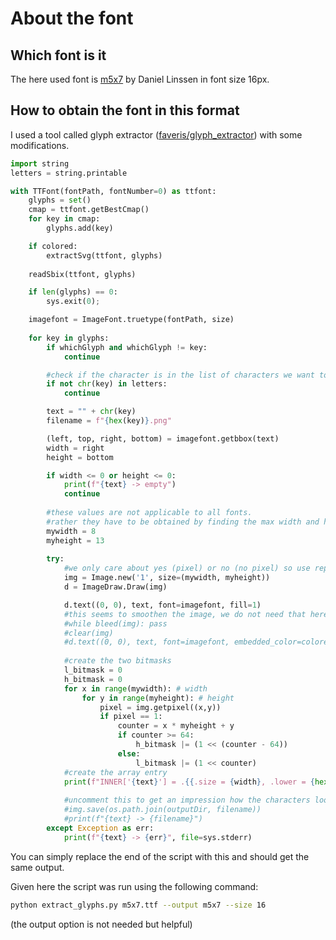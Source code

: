 # About the font

## Which font is it

The here used font is [m5x7](https://managore.itch.io/m5x7) by Daniel Linssen in font size 16px.

## How to obtain the font in this format

I used a tool called glyph extractor ([faveris/glyph_extractor](https://github.com/faveris/glyph_extractor)) with some modifications.

```python
import string
letters = string.printable

with TTFont(fontPath, fontNumber=0) as ttfont:
    glyphs = set()
    cmap = ttfont.getBestCmap()
    for key in cmap:
        glyphs.add(key)

    if colored:
        extractSvg(ttfont, glyphs)
    
    readSbix(ttfont, glyphs)

    if len(glyphs) == 0:
        sys.exit(0);

    imagefont = ImageFont.truetype(fontPath, size)
   
    for key in glyphs:
        if whichGlyph and whichGlyph != key:
            continue

        #check if the character is in the list of characters we want to print
        if not chr(key) in letters:
            continue

        text = "" + chr(key)
        filename = f"{hex(key)}.png"

        (left, top, right, bottom) = imagefont.getbbox(text)
        width = right
        height = bottom

        if width <= 0 or height <= 0:
            print(f"{text} -> empty")
            continue
        
        #these values are not applicable to all fonts.
        #rather they have to be obtained by finding the max width and height (individually)
        mywidth = 8
        myheight = 13
        
        try:
            #we only care about yes (pixel) or no (no pixel) so use representation 1 for simplicity
            img = Image.new('1', size=(mywidth, myheight))
            d = ImageDraw.Draw(img)

            d.text((0, 0), text, font=imagefont, fill=1)
            #this seems to smoothen the image, we do not need that here
            #while bleed(img): pass
            #clear(img)
            #d.text((0, 0), text, font=imagefont, embedded_color=colored, fill=fillColor)
            
            #create the two bitmasks
            l_bitmask = 0
            h_bitmask = 0
            for x in range(mywidth): # width
                for y in range(myheight): # height 
                    pixel = img.getpixel((x,y))
                    if pixel == 1:
                        counter = x * myheight + y
                        if counter >= 64:
                            h_bitmask |= (1 << (counter - 64))
                        else:
                            l_bitmask |= (1 << counter)
            #create the array entry
            print(f"INNER['{text}'] = .{{.size = {width}, .lower = {hex(l_bitmask)}, .higher = {hex(h_bitmask)}}};")
            
            #uncomment this to get an impression how the characters look as going for a too low font size can make them unreadable
            #img.save(os.path.join(outputDir, filename))
            #print(f"{text} -> {filename}")
        except Exception as err:
            print(f"{text} -> {err}", file=sys.stderr)
```

You can simply replace the end of the script with this and should get the same output.

Given here the script was run using the following command:
```sh
python extract_glyphs.py m5x7.ttf --output m5x7 --size 16
```
(the output option is not needed but helpful)